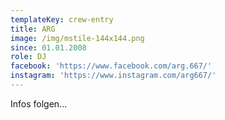 ```yaml
---
templateKey: crew-entry
title: ARG
image: /img/mstile-144x144.png
since: 01.01.2008
role: DJ
facebook: 'https://www.facebook.com/arg.667/'
instagram: 'https://www.instagram.com/arg667/'
---
```

Infos folgen...
